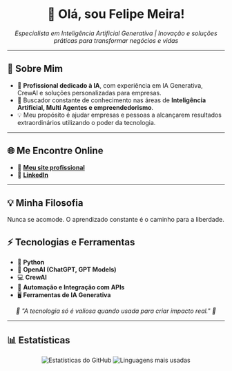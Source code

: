<h1 align="center">👋 Olá, sou Felipe Meira!</h1>

<p align="center">
    <em>Especialista em Inteligência Artificial Generativa | Inovação e soluções práticas para transformar negócios e vidas</em>
</p>

---

## 🚀 Sobre Mim  
- 🌟 **Profissional dedicado à IA**, com experiência em IA Generativa, CrewAI e soluções personalizadas para empresas.  
- 📖 Buscador constante de conhecimento nas áreas de **Inteligência Artificial, Multi Agentes e empreendedorismo**.  
- 💡 Meu propósito é ajudar empresas e pessoas a alcançarem resultados extraordinários utilizando o poder da tecnologia.

---

## 🌐 Me Encontre Online  
- 🔗 [**Meu site profissional**](https://felipemeiraia.com.br)  
- 💼 [**LinkedIn**](https://linkedin.com/in/FelipeMeira)   

---

## 💡 Minha Filosofia
Nunca se acomode. O aprendizado constante é o caminho para a liberdade.

## ⚡ Tecnologias e Ferramentas  
- 🐍 **Python**  
- 🤖 **OpenAI (ChatGPT, GPT Models)**  
- 💻 **CrewAI**
- 🔧 **Automação e Integração com APIs**
- 🖥️ **Ferramentas de IA Generativa**

<p align="center">
    <em>🌟 "A tecnologia só é valiosa quando usada para criar impacto real." 🌟</em>
</p>

---

## 📊 Estatísticas
<p align="center">
    <img src="https://github-readme-stats.vercel.app/api?username=FelipeMeira&show_icons=true&theme=radical" alt="Estatísticas do GitHub">
    <img src="https://github-readme-stats.vercel.app/api/top-langs/?username=FelipeMeira&layout=compact&theme=radical" alt="Linguagens mais usadas">
</p>
